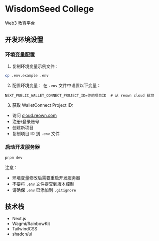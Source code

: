 # WisdomSeed College

Web3 教育平台

## 开发环境设置

### 环境变量配置

1. 复制环境变量示例文件：

```bash
cp .env.example .env
```

2. 配置环境变量：
   在 `.env` 文件中设置以下变量：

```plaintext
NEXT_PUBLIC_WALLET_CONNECT_PROJECT_ID=你的项目ID  # 从 reown cloud 获取
```

3. 获取 WalletConnect Project ID:

- 访问 [cloud.reown.com](https://cloud.reown.com)
- 注册/登录账号
- 创建新项目
- 复制项目 ID 到 `.env` 文件

### 启动开发服务器

```bash
pnpm dev
```

注意：

- 环境变量修改后需要重启开发服务器
- 不要将 `.env` 文件提交到版本控制
- 请确保 `.env` 已添加到 `.gitignore`

## 技术栈

- Next.js
- Wagmi/RainbowKit
- TailwindCSS
- shadcn/ui

```

```
